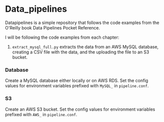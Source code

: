 # Data_pipelines

Datapipelines is a simple repository that follows the code examples from the O'Reilly book Data Pipelines Pocket Reference.

I will be following the code examples from each chapter:
1. `extract_mysql_full.py` extracts the data from an AWS MySQL database, creating a CSV file with the data, and the uploading the file to an S3 bucket.

### Database
Create a MySQL database either locally or on AWS RDS. Set the config values for environment variables prefixed with `MySQL_` in `pipeline.conf`.

### S3
Create an AWS S3 bucket. Set the config values for environment variables prefixed with `AWS_` in `pipeline.conf`.
